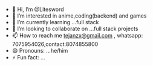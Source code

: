- 👋 Hi, I’m @Litesword
- 👀 I’m interested in anime,coding(backend) and games
- 🌱 I’m currently learning ...full stack
- 💞️ I’m looking to collaborate on ...full stack projects
- 📫 How to reach me tejanzx@gmail.com , whatsapp: 7075954026,contact:8074855800
- 😄 Pronouns: ...he/him
- ⚡ Fun fact: ...

<!---
Litesword/Litesword is a ✨ special ✨ repository because its `README.md` (this file) appears on your GitHub profile.
You can click the Preview link to take a look at your changes.
--->
